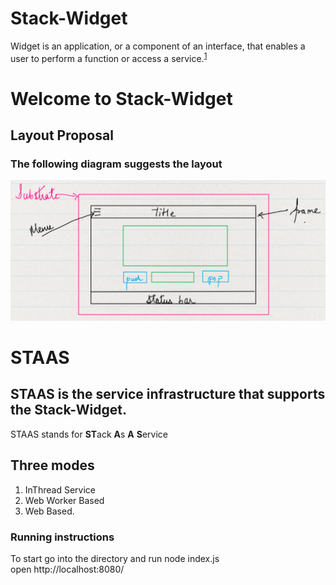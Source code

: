 # Stack-Widget

  Widget is an application, or a component of an interface, that enables a user to perform a function or access a service.<sup>[1](https://www.lexico.com/definition/widget)</sup>



# Welcome to Stack-Widget

## Layout Proposal


### The following diagram suggests the layout
![Stack-Widget Layout](/Image%20for%20Stack%20Widget.png)

# STAAS 

## STAAS is the service infrastructure that supports the Stack-Widget.
STAAS stands for **ST**ack **A**s **A** **S**ervice
## Three modes 
1. InThread Service
2. Web Worker Based
3. Web Based.


### Running instructions

To start go into the directory and run
node index.js <br/>
open http://localhost:8080/
